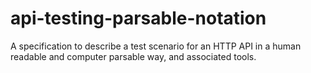 # api-testing-parsable-notation
A specification to describe a test scenario for an HTTP API in a human readable and computer parsable way, and associated tools.
